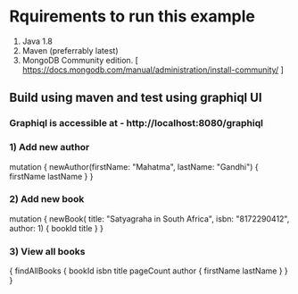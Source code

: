 # Rquirements to run this example 
1) Java 1.8
2) Maven (preferrably latest)
3) MongoDB Community edition. [ https://docs.mongodb.com/manual/administration/install-community/ ] 




## Build using maven and test using graphiql UI

### Graphiql is accessible at - http://localhost:8080/graphiql


### 1) Add new author

mutation {
  newAuthor(firstName: "Mahatma", lastName: "Gandhi") {
    firstName
    lastName
  }
}

### 2) Add new book

mutation {
  newBook(
    title: "Satyagraha in South Africa",
    isbn: "8172290412",
    author: 1) {
      bookId
      title
  }
}


### 3) View all books

{
  findAllBooks {
    bookId
    isbn
    title
    pageCount
    author {
      firstName
      lastName
    }
  }
}
